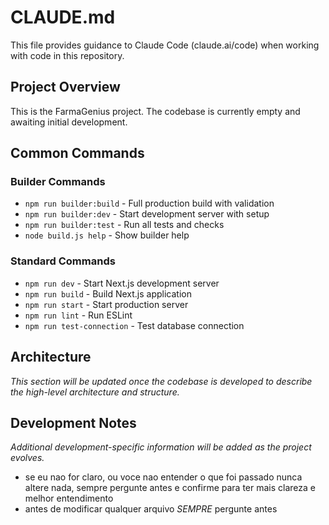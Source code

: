 # CLAUDE.md

This file provides guidance to Claude Code (claude.ai/code) when working with code in this repository.

## Project Overview

This is the FarmaGenius project. The codebase is currently empty and awaiting initial development.

## Common Commands

### Builder Commands
- `npm run builder:build` - Full production build with validation
- `npm run builder:dev` - Start development server with setup
- `npm run builder:test` - Run all tests and checks
- `node build.js help` - Show builder help

### Standard Commands
- `npm run dev` - Start Next.js development server
- `npm run build` - Build Next.js application
- `npm run start` - Start production server
- `npm run lint` - Run ESLint
- `npm run test-connection` - Test database connection

## Architecture

*This section will be updated once the codebase is developed to describe the high-level architecture and structure.*

## Development Notes

*Additional development-specific information will be added as the project evolves.*
- se eu nao for claro, ou voce nao entender o que foi passado nunca altere nada, sempre pergunte antes e confirme para ter mais clareza e melhor entendimento
- antes de modificar qualquer arquivo *SEMPRE* pergunte antes